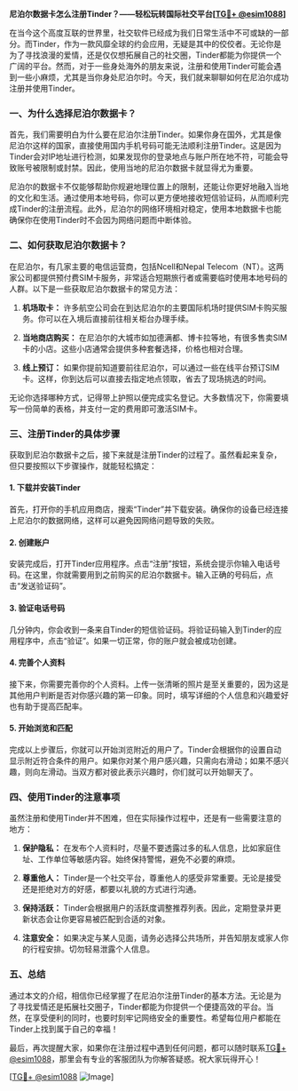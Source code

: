 **尼泊尔数据卡怎么注册Tinder？——轻松玩转国际社交平台[[TG💪+ @esim1088](https://t.me/s/esim1088)]**

在当今这个高度互联的世界里，社交软件已经成为我们日常生活中不可或缺的一部分。而Tinder，作为一款风靡全球的约会应用，无疑是其中的佼佼者。无论你是为了寻找浪漫的爱情，还是仅仅想拓展自己的社交圈，Tinder都能为你提供一个广阔的平台。然而，对于一些身处海外的朋友来说，注册和使用Tinder可能会遇到一些小麻烦，尤其是当你身处尼泊尔时。今天，我们就来聊聊如何在尼泊尔成功注册并使用Tinder。

### **一、为什么选择尼泊尔数据卡？**

首先，我们需要明白为什么要在尼泊尔注册Tinder。如果你身在国外，尤其是像尼泊尔这样的国家，直接使用国内手机号码可能无法顺利注册Tinder。这是因为Tinder会对IP地址进行检测，如果发现你的登录地点与账户所在地不符，可能会导致账号被限制或封禁。因此，使用当地的尼泊尔数据卡就显得尤为重要。

尼泊尔的数据卡不仅能够帮助你规避地理位置上的限制，还能让你更好地融入当地的文化和生活。通过使用本地号码，你可以更方便地接收短信验证码，从而顺利完成Tinder的注册流程。此外，尼泊尔的网络环境相对稳定，使用本地数据卡也能确保你在使用Tinder时不会因为网络问题而中断体验。

### **二、如何获取尼泊尔数据卡？**

在尼泊尔，有几家主要的电信运营商，包括Ncell和Nepal Telecom（NT）。这两家公司都提供预付费SIM卡服务，非常适合短期旅行者或需要临时使用本地号码的人群。以下是一些获取尼泊尔数据卡的常见方法：

1. **机场取卡：** 许多航空公司会在到达尼泊尔的主要国际机场时提供SIM卡购买服务。你可以在入境后直接前往相关柜台办理手续。
   
2. **当地商店购买：** 在尼泊尔的大城市如加德满都、博卡拉等地，有很多售卖SIM卡的小店。这些小店通常会提供多种套餐选择，价格也相对合理。

3. **线上预订：** 如果你提前知道要前往尼泊尔，可以通过一些在线平台预订SIM卡。这样，你到达后可以直接去指定地点领取，省去了现场挑选的时间。

无论你选择哪种方式，记得带上护照以便完成实名登记。大多数情况下，你需要填写一份简单的表格，并支付一定的费用即可激活SIM卡。

### **三、注册Tinder的具体步骤**

获取到尼泊尔数据卡之后，接下来就是注册Tinder的过程了。虽然看起来复杂，但只要按照以下步骤操作，就能轻松搞定：

#### **1. 下载并安装Tinder**
首先，打开你的手机应用商店，搜索“Tinder”并下载安装。确保你的设备已经连接上尼泊尔的数据网络，这样可以避免因网络问题导致的失败。

#### **2. 创建账户**
安装完成后，打开Tinder应用程序。点击“注册”按钮，系统会提示你输入电话号码。在这里，你就需要用到之前购买的尼泊尔数据卡。输入正确的号码后，点击“发送验证码”。

#### **3. 验证电话号码**
几分钟内，你会收到一条来自Tinder的短信验证码。将验证码输入到Tinder的应用程序中，点击“验证”。如果一切正常，你的账户就会被成功创建。

#### **4. 完善个人资料**
接下来，你需要完善你的个人资料。上传一张清晰的照片是至关重要的，因为这是其他用户判断是否对你感兴趣的第一印象。同时，填写详细的个人信息和兴趣爱好也有助于提高匹配率。

#### **5. 开始浏览和匹配**
完成以上步骤后，你就可以开始浏览附近的用户了。Tinder会根据你的设置自动显示附近符合条件的用户。如果你对某个用户感兴趣，只需向右滑动；如果不感兴趣，则向左滑动。当双方都对彼此表示兴趣时，你们就可以开始聊天了。

### **四、使用Tinder的注意事项**

虽然注册和使用Tinder并不困难，但在实际操作过程中，还是有一些需要注意的地方：

1. **保护隐私：** 在发布个人资料时，尽量不要透露过多的私人信息，比如家庭住址、工作单位等敏感内容。始终保持警惕，避免不必要的麻烦。

2. **尊重他人：** Tinder是一个社交平台，尊重他人的感受非常重要。无论是接受还是拒绝对方的好感，都要以礼貌的方式进行沟通。

3. **保持活跃：** Tinder会根据用户的活跃度调整推荐列表。因此，定期登录并更新状态会让你更容易被匹配到合适的对象。

4. **注意安全：** 如果决定与某人见面，请务必选择公共场所，并告知朋友或家人你的行程安排。切勿轻易泄露个人信息。

### **五、总结**

通过本文的介绍，相信你已经掌握了在尼泊尔注册Tinder的基本方法。无论是为了寻找爱情还是拓展社交圈子，Tinder都能为你提供一个便捷高效的平台。当然，在享受便利的同时，也要时刻牢记网络安全的重要性。希望每位用户都能在Tinder上找到属于自己的幸福！

最后，再次提醒大家，如果你在注册过程中遇到任何问题，都可以随时联系[TG💪+ @esim1088](https://t.me/s/esim1088)，那里会有专业的客服团队为你解答疑惑。祝大家玩得开心！

[[TG💪+ @esim1088](https://t.me/s/esim1088) ![Image](https://i.postimg.cc/4NQfJmqS/Snipaste-2025-05-13-00-14-12.png)]